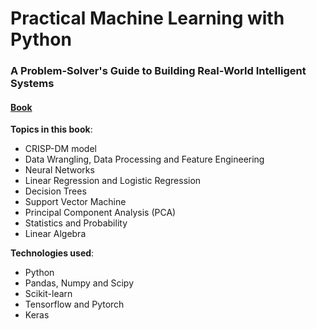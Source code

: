 # Practical Machine Learning with Python
### A Problem-Solver's Guide to Building Real-World Intelligent Systems
#### [Book](https://www.amazon.com/Practical-Machine-Learning-Python-Problem-Solvers/dp/1484232062/ref=sr_1_10?ie=UTF8&qid=1513756537&sr=8-10&keywords=practical+machine+learning+with+python)

**Topics in this book**:
- CRISP-DM model
- Data Wrangling, Data Processing and Feature Engineering
- Neural Networks
- Linear Regression and Logistic Regression
- Decision Trees
- Support Vector Machine
- Principal Component Analysis (PCA)
- Statistics and Probability
- Linear Algebra

**Technologies used**:
- Python
- Pandas, Numpy and Scipy
- Scikit-learn
- Tensorflow and Pytorch
- Keras
